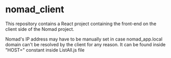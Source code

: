 # nomad_client
This repository contains a React project containing the front-end on the client side of the Nomad project.

Nomad's IP address may have to be manually set in case nomad_app.local domain can't be resolved by the client for any reason.
It can be found inside "HOST=" constant inside ListAll.js file
